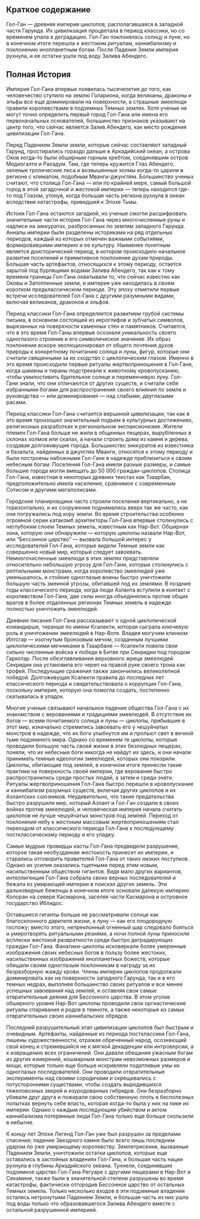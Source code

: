 ## Краткое содержание

Гол-Ган — древняя империя циклопов, располагавшаяся в западной части Гарунда. Их цивилизация процветала в период классики, но со временем упала в деградацию. Гол-Ган поклонялась солнцу и луне, но в конечном итоге перешла к жестоким ритуалам, каннибализму и поклонению инопланетным богам. После Падения Земли империя рухнула, и ее остатки ушли под воду Залива Абендего.

## Полная История

Империя Гол-Гана впервые появилась тысячелетия до того, как человечество ступило на землю Голариона, когда великаны, драконы и эльфы все еще доминировали на поверхности, а страшные змеелюди правили королевствами в подземных Темных землях. Хотя ученые не могут точно определить первый город Гол-Гана или имена его первоначальных основателей, большинство признаков указывают на центр того, что сейчас является Залив Абендего, как место рождения цивилизации Гол-Гана.

Перед Падением Земли земли, которые сейчас составляют западный Гарунд, простирались гораздо дальше в Аркадийский океан, а острова Оков когда-то были обширным горным хребтом, соединявшим остров Медиогалти и Рахадум. Там, где теперь кружится Глаз Абендего, зеленые тропические леса и возвышенные холмы когда-то царили в регионе с климатом, подобным Мванги-джунглям. Большинство ученых считают, что столица Гол-Гана — или по крайней мере, самый большой город в этой загадочной и жестокой империи — теперь находится где-то под Глазом, утонув, когда большая часть региона рухнула в океан вследствие катастрофы, приведшей к Эпохе Тьмы.

Истоки Гол-Гана остаются загадкой, но ученые смогли расшифровать значительные части истории Гол-Гана через многочисленные руны и надписи на зиккуратах, разбросанных по землям западного Гарунда. Анналы империи были разделены историками на ряд отдельных периодов, каждый из которых отмечен важными событиями, формировавшими империю и ее культуру. Наименее понятным является доисторический период, в котором происходило начальное развитие поселений и примитивное поклонение духам природы. Большая часть артефактов, относящихся к этому периоду, остается зарытой под бурлящими водами Залива Абендего, так как к тому времени границы Гол-Гана охватывали то, что сейчас известно как Оковы и Затопленные земли, и империя уже находилась в своем коротком предклассическом периоде. Эту эпоху отметили первые встречи исследователей Гол-Гана с другими разумными видами, включая великанов, драконов и эльфов.

Период классики Гол-Гана определяется развитием грубой системы письма, в основном состоящей из иероглифов и зубчатых символов, вырезанных на поверхности каменных стен и памятников. Считается, что в это время Гол-Ганы впервые осознали уникальность своего одноглазого строения и его символическое значение. Их образ поклонения вскоре эволюционировал от общего почтения духов природы к конкретному почитанию солнца и луны, фигур, которые они считали священными за их сходство с циклопическим глазом. Именно в это время происходили первые ритуалы жертвоприношения в Гол-Гане, когда шаманы и тираны подстрекали к животному кровопусканию, чтобы умилостивить бдительное солнце и переменчивую луну. Гол-Гани знали, что они отличаются от других существ, и считали себя избранными богами для распространения своего влияния по земле и руководства — или доминирования — над слабыми, двуглазыми расами.

Период классики Гол-Гана считается вершиной цивилизации, так как в это время произошел значительный подъем в культурных достижениях, религиозных разработках и региональном экспансионизме. Жители племен Гол-Гана больше не жили в общинных пещерах, вырубленных в склонах холмов или скалах, а начали строить дома из камня и дерева, создавая долгоживущие города. Большинство зиккуратов из известняка и базальта, найденных в джунглях Мванги, относятся к этому периоду и были построены набожными Гол-Гани в надежде приблизиться к своим небесным богам. Поселения Гол-Гана имели разные размеры, и самые большие города могли вмещать до 50 000 граждан-циклопов. Столица Гол-Гана, известная в некоторых древних текстах как Тзаарбан, предположительно имела население, сравнимое с современным Сотисом и другими мегаполисами.

Городские планировщики часто строили поселения вертикально, а не горизонтально, и их сооружения поднимались вверх так же часто, как они погружались под кору земли. Во время строительства особенно огромной серии катакомб архитекторы Гол-Гана впервые столкнулись с неглубоким слоем Темных земель, известным как Нар-Вот. Обширная зона, которую они обнаружили — которую циклопы назвали Нар-Вот, или “Бессонное царство” — вызвала большой интерес у исследователей Гол-Гана, которые видели Темные земли как совершенно новый мир, который следует завоевать. Немногочисленные змеелюди в этих землях представляли относительно небольшую угрозу для Гол-Гани, которые столкнулись с рептильными монстрами, когда королевство змеелюдей уже уменьшалось, и стойкие одноглазые воины быстро уничтожили большую часть змеиной угрозы, обитавшей под их землями. В поздние годы классического периода, когда люди Азланта вступили в контакт с королевством Гол-Гана, две силы иногда объединялись против общих врагов в более отдаленных регионах Темных земель в надежде полностью уничтожить змеелюдей.

Древние писания Гол-Гана рассказывают о одной циклопической командирше, тиранше по имени Ксалекти, которая сыграла ключевую роль в уничтожении змеелюдей в Нар-Воте. Владея могучим клинком Илтсгар — изогнутым бронзовым мечом, созданным лучшими циклопическими мечниками в Тзаарбане — Ксалекти повела свои сильно численные войска к победе в Битве при Секридии под городом Гаркотар. После обезглавливания верховного жреца змеелюдей Секридии она установила его череп на правой руке своего трона как трофей. Последующие сражения также закончились великолепной победой. Долгоживущая Ксалекти правила до последних лет классического периода и свидетельствовала о коррупции Гол-Гана, поскольку империя, которую она помогла создать, постепенно скатывалась в упадок.

Многие ученые связывают начальное падение общества Гол-Гана с их знакомством с верованиями и традициями змеелюдей. В отсутствие их богов — всеми почитаемого солнца и луны — циклопы, прибывшие в этот мир, изначально стремились завоевать его у чешуйчатых монстров в надежде, что их боги улыбнутся им и прольют свет в вечной тьме подземного мира. Однако со временем те циклопы, которые проводили большую часть своей жизни в этих безлюдных пещерах, поняли, что их небесные боги никогда не найдут их здесь, и они начали принимать темные идеологии змеелюдей, которых они покорили. Циклопы, обитающие под землей, в конечном итоге принесли такие практики на поверхность своей империи, где верования быстро распространились среди простых людей, а затем и среди знати. Ритуалы жертвоприношения Гол-Гана быстро перешли в кровопускание и каннибализм разумных существ, включая других циклопов и их Азлантских союзников. Неудивительно, что такие предательства быстро разрушили мир, который Азлант и Гол-Ган создали в своих войнах против змеелюдей, и человеческая империя начала считать циклопов не лучше чешуйчатых монстров под землей. Переход от поклонения небу к жестоким массовым жертвоприношениям стал переходом от классического периода Гол-Гана к последующему постклассическому периоду и его упадку.

Самые мудрые провидцы касты Гол-Гана предвидели разрушение, которое такая необузданная жестокость принесет их империи, и старались отговорить правителей Гол-Гана от таких низких поступков. Однако их усилия оказались тщетными перед этим новым, насильственным обществом гигантов. Видя мало других вариантов, интеллигенция Гол-Гана собрала своих верных последователей и бежала из умирающей империи в поисках других земель. Эти дальновидные беженцы в конечном итоге основали далекую империю Колоран на севере Касмарона, заселяя части Касмарона и островное государство Иблидос.

Оставшиеся гиганты больше не рассматривали солнце как благосклонного дарителя жизни, а луну — как его плодородную госпожу; вместо этого, непреклонный огненный шар следовало бояться и умиротворять ритуальными резнями, а ночи полной луны приносили всплески жестокой развратности среди быстро деградирующих граждан Гол-Гана. Фанатики-циклопы исковеркали более умеренные изображения своих небесных богов в пользу более жестоких, насильственных изображений инопланетных божеств, которые обещали своим одноглазым поклонникам в награду за их безразборную жажду крови. Члены империи циклопов продолжали доминировать как на поверхности западного Гарунда, так и в его темных недрах, выполняя большинство своих ритуалов и все менее успешных завоеваний над землей, и оставляя свои самые отвратительные деяния для Бессонного царства. В этом уголке обширного уровня Нар-Вот циклопы проводили свои оргиастические ритуалы спаривания и родов в темноте, а также некоторые из самых отвратительных своих каннибальских обрядов.

Последний разрушительный этап цивилизации циклопов был быстрым и очевидным. Артефакты, найденные из периода постклассики Гол-Гана, лишены художественности, отражая обреченный народ, осознающий свой конец и стремившийся не к мягкой декаденции или интроверсии, а к извращению всех ограничений. Они давали обещания ужасным богам из других измерений, кошмарным монстрам невозможных размеров и мощи, которые только еще больше искривляли податливые умы их одноглазых последователей. Они проводили отвратительные эксперименты над своими сородичами и скрещивались с потусторонними существами, чтобы создать выродившихся тяжеловозных зверей и изуродованных гибридов. Они безразборно убивали друг друга и пожирали свою собственную плоть в бесполезных попытках вернуть себе власть, которая когда-то была у них на пике их империи. Однако с каждым последующим убийством и актом каннибализма потерянные люди Гол-Гана только еще больше скользили в небытие.

К концу лет Эпохи Легенд Гол-Ган уже был разрушен за пределами спасения; падение Звездного камня было всего лишь последним ударом по уже умирающему королевству. Землетрясения, вызванные Падением Земли, уничтожили остатки циклопов, которые еще оставались в застойных владениях Гол-Гана, и большая часть нации рухнула в глубины Аркадийского океана. Туннели, соединявшие подземное царство Гол-Гана Регуаре с другими пещерами в Нар-Вот и Секамине, также были в значительной степени разрушены во время катастрофы, фактически отгородив Бессонное царство от остальных Темных земель. Только несколько входов в эти подземные владения остались нетронутыми Падением Земли, и большая часть из них ушла под воды только что образовавшегося Залива Абендего вместе с остальной разрушенной империей.